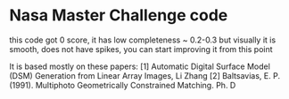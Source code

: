 Nasa Master Challenge code
========

this code got 0 score, it has low completeness ~ 0.2-0.3
but visually it is smooth, does not have spikes,
you can start improving it from this point

It is based mostly on these papers:
[1] Automatic Digital Surface Model (DSM) Generation from Linear Array Images, Li Zhang
[2] Baltsavias, E. P. (1991). Multiphoto Geometrically Constrained Matching. Ph. D
